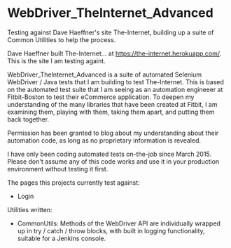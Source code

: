 # WebDriver_TheInternet_Advanced
Testing against Dave Haeffner's site The-Internet, building up a suite of Common Utilities to help the process.

Dave Haeffner built The-Internet... at https://the-internet.herokuapp.com/. This is the site I am testing againt.

WebDriver_TheInternet_Advanced is a suite of automated Selenium WebDriver / Java tests that I am building
to test The-Internet. This is based on the automated test suite that I am seeing
as an automation engineeer at Fitbit-Boston to test their eCommerce application. To deepen my understanding 
of the many libraries that have been created at Fitbit, I am examining them, playing with them, taking them 
apart, and putting them back together. 

Permission has been granted to blog about my understanding about their automation code, as long as no proprietary information
is revealed. 

I have only been coding automated tests on-the-job since March 2015. Please don't assume any of this code works and
use it in your production environment without testing it first. 

The pages this projects currently test against:

* Login 

Utilities written:
* CommonUtils: Methods of the WebDriver API are individually wrapped up in try / catch / throw blocks, with 
     built in logging functionality, suitable for a Jenkins console.
     



